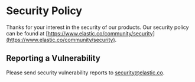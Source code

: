 # Security Policy

Thanks for your interest in the security of our products. Our security policy can be found at [https://www.elastic.co/community/security](https://www.elastic.co/community/security).

## Reporting a Vulnerability
Please send security vulnerability reports to security@elastic.co.
